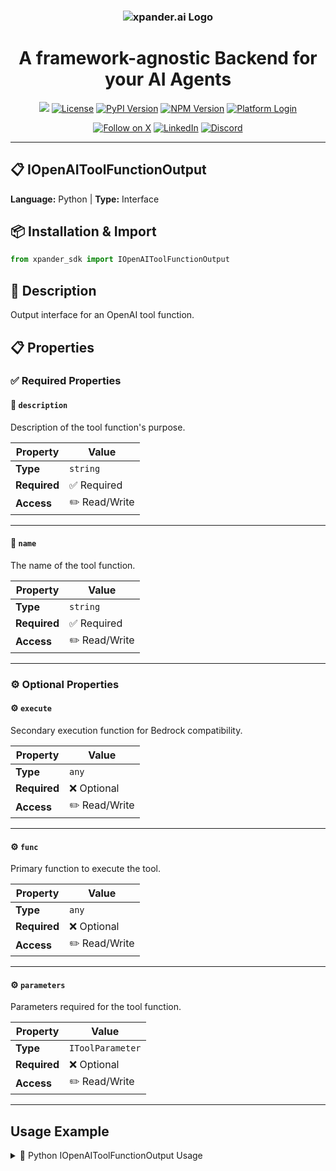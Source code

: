 <h3 align="center">
  <a name="readme-top"></a>
  <picture>
    <source media="(prefers-color-scheme: dark)" srcset="https://assets.xpanderai.io/logo/xpander.ai_dark.png">
    <img
      src="https://assets.xpanderai.io/logo/xpander.ai_light.png"
      style="max-width: 100%; height: auto; width: auto; max-height: 170px;"
      alt="xpander.ai Logo"
    >
  </picture>
</h3>

<div align="center">
  <h1>A framework-agnostic Backend for your AI Agents</h1>

  <a href="https://pepy.tech/projects/xpander-sdk"><img src="https://static.pepy.tech/badge/xpander-sdk/month"></a> 
  <a href="https://github.com/xpander-ai/xpander.ai/blob/main/LICENSE"><img src="https://img.shields.io/github/license/xpander-ai/xpander.ai" alt="License"></a> <a href="https://pypi.org/project/xpander-sdk"><img src="https://img.shields.io/pypi/v/xpander-sdk" alt="PyPI Version"></a> <a href="https://npmjs.com/package/xpander-sdk"><img src="https://img.shields.io/npm/v/xpander-sdk" alt="NPM Version"></a> <a href="https://app.xpander.ai"><img src="https://img.shields.io/badge/platform-login-30a46c" alt="Platform Login"></a>
</div>

<div align="center">
  <p align="center">
<a href="https://x.com/xpander_ai"><img src="https://img.shields.io/badge/Follow%20on%20X-000000?style=for-the-badge&logo=x&logoColor=white" alt="Follow on X" /></a> <a href="https://www.linkedin.com/company/xpander-ai"><img src="https://img.shields.io/badge/Follow%20on%20LinkedIn-0077B5?style=for-the-badge&logo=linkedin&logoColor=white" alt="LinkedIn" /></a> <a href="https://discord.gg/CUcp4WWh5g"><img src="https://img.shields.io/badge/Join%20our%20Discord-5865F2?style=for-the-badge&logo=discord&logoColor=white" alt="Discord" /></a>
  </p>
</div>

---

## 📋 IOpenAIToolFunctionOutput

**Language:** Python | **Type:** Interface

## 📦 Installation & Import

```python
from xpander_sdk import IOpenAIToolFunctionOutput
```

## 📖 Description

Output interface for an OpenAI tool function.

## 📋 Properties

### ✅ Required Properties

#### 📝 `description`

Description of the tool function's purpose.

| Property | Value |
|----------|-------|
| **Type** | `string` |
| **Required** | ✅ Required |
| **Access** | ✏️ Read/Write |

---

#### 📝 `name`

The name of the tool function.

| Property | Value |
|----------|-------|
| **Type** | `string` |
| **Required** | ✅ Required |
| **Access** | ✏️ Read/Write |

---

### ⚙️ Optional Properties

#### ⚙️ `execute`

Secondary execution function for Bedrock compatibility.

| Property | Value |
|----------|-------|
| **Type** | `any` |
| **Required** | ❌ Optional |
| **Access** | ✏️ Read/Write |

---

#### ⚙️ `func`

Primary function to execute the tool.

| Property | Value |
|----------|-------|
| **Type** | `any` |
| **Required** | ❌ Optional |
| **Access** | ✏️ Read/Write |

---

#### ⚙️ `parameters`

Parameters required for the tool function.

| Property | Value |
|----------|-------|
| **Type** | `IToolParameter` |
| **Required** | ❌ Optional |
| **Access** | ✏️ Read/Write |

---

## Usage Example

<details>
<summary>🐍 Python IOpenAIToolFunctionOutput Usage</summary>

```python
from xpander_sdk import IOpenAIToolFunctionOutput

# Work with IOpenAIToolFunctionOutput - properties found dynamically
print(f"Tool name: {tool_call.name}")
print(f"Payload: {tool_call.payload}")
```

</details>

